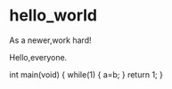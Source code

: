 # hello_world
As a newer,work hard!

Hello,everyone.

int main(void)
{
  while(1)
  {
    a=b;
  }
  return 1;
}
